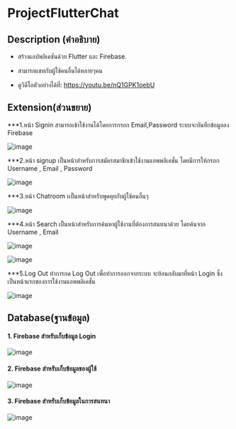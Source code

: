 # ProjectFlutterChat

## Description (คำอธิบาย)
* สร้างแอปพลิเคชันด้วย Flutter และ Firebase.
*  สามารถแชทกับผู้ใช้คนอื่นได้หลายๆคน
  
* ดูวิดีโอตัวอย่างได้ที่: https://youtu.be/nQ1GPK1oebU

## Extension(ส่วนขยาย)
***1.หน้า Signin สามารถเข้าใช้งานได้โดยการกรอก Email,Password ระบบจะบันทึกข้อมูลลง Firebase
  
  
  ![image](https://www.img.in.th/images/0fad8c81a0606da4909366464b9c5a9a.png)
  
  
***2.หน้า signup เป็นหน้าสำหรับการสมัครสมาชิกเข้าใช้งานแอพพลิเคชั่น โดยมีการให้กรอก Username , Email , Password
  
  
  ![image](https://www.img.in.th/images/869fc02f6c5971ac6e3c0f345ab7890b.png)
  
  
***3.หน้า Chatroom เเป็นหน้าสำหรับพูดคุยกับผู้ใช้คนอื่นๆ
  
  
  ![image](https://www.img.in.th/images/61dbe8bb691beae55bae213492042b38.png)
  
  
***4.หน้า Search เป็นหน้าสำหรับการค้นหาผู้ใช้งานที่ต้องการสนทนาด้วย โดยค้นจาก Username , Email
  
 
 ![image](https://www.img.in.th/images/c861ff488e263ce9fb78ebcd4729bb5a.png)
  
 
 ![image](https://www.img.in.th/images/70bc34db220a79a965d69e82d852c20e.png)
 
  
***5.Log Out ทำการกด Log Out เพื่อทำการออกจากระบบ จะย้อนกลับมาที่หน้า Login ซึ่งเป็นหน้าแรกของการใช้งานแอพพลิเคชั่น
  
  
   ![image](https://www.img.in.th/images/cd8b4891c317bfcef3a92a155bae1df8.png)
  
  



## Database(ฐานข้อมูล)
   #### 1. Firebase สำหรับเก็บข้อมูล Login
 
  ![image](https://www.img.in.th/images/3f6d51446829df856502157c195012b6.png)
  
  
  #### 2. Firebase สำหรับเก็บข้อมูลของผู้ใช้
 
  ![image](https://www.img.in.th/images/ee4af25bd28777fd5e585a439401efc0.png)


  #### 3. Firebase สำหรับเก็บข้อมูลในการสนทนา

  ![image](https://www.img.in.th/images/f79ce4fd1f42e3ac44044e0ead2b92fa.png)





 
